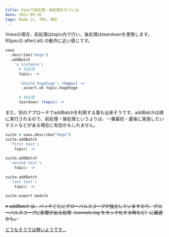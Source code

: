 ```yaml
---
title: Vowsで前処理・後処理を行うには
date: 2011-09-26
tags: Node.js, TDD, BDD
---
```


Vowsの場合、前処理はtopic内で行い、後処理はteardownを使用します。RSpecの after(:all) の動作に近い感じです。

```coffee
vows
  .describe("Hoge")
  .addBatch
    'a instance':
      # 前処理
      topic: ->
 
      'should hogehoge': (topic) ->
        assert.ok topic.hogehoge
 
      # 後処理
      teardown: (topic) ->
```

また、別のアプローチでaddBatchを利用する事も出来そうです。addBatchは順に実行されるので、前処理・後処理というよりは、一番最初・最後に実施したいテストなどがある場合に有効かもしれません。

```coffee
suite = vows.describe("Hoge")
suite.addBatch
  'first test':
    topic: ->
 
suite.addBatch
  'second test':
    topic: ->
 
suite.addBatch
  'last test':
    topic: ->
 
suite.export module
```

<del>※ addBatch は、バッチごとにグローバルスコープが独立していますので、グローバルスコープに影響が出る処理（console.log をモック化する時など）に最適かも。</del>

<ins>どうもそうでは無いようです…</ins>
